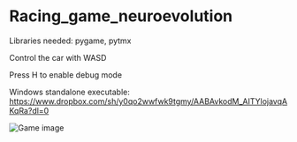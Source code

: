 # Racing_game_neuroevolution

Libraries needed: pygame, pytmx

Control the car with WASD

Press H to enable debug mode



Windows standalone executable: https://www.dropbox.com/sh/y0qo2wwfwk9tgmy/AABAvkodM_AITYlojavqAKqRa?dl=0




![Game image](https://i.imgur.com/41OHv7f.png)
